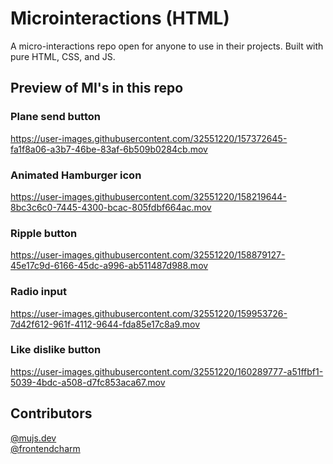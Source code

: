 # Microinteractions (HTML)
A micro-interactions repo open for anyone to use in their projects. Built with pure HTML, CSS, and JS. 

## Preview of MI's in this repo
### Plane send button
https://user-images.githubusercontent.com/32551220/157372645-fa1f8a06-a3b7-46be-83af-6b509b0284cb.mov

### Animated Hamburger icon
https://user-images.githubusercontent.com/32551220/158219644-8bc3c6c0-7445-4300-bcac-805fdbf664ac.mov

### Ripple button
https://user-images.githubusercontent.com/32551220/158879127-45e17c9d-6166-45dc-a996-ab511487d988.mov

### Radio input
https://user-images.githubusercontent.com/32551220/159953726-7d42f612-961f-4112-9644-fda85e17c8a9.mov

### Like dislike button
https://user-images.githubusercontent.com/32551220/160289777-a51ffbf1-5039-4bdc-a508-d7fc853aca67.mov

## Contributors
[@mujs.dev](https://www.instagram.com/mujs.dev/)
<br/>
[@frontendcharm](https://www.instagram.com/frontendcharm/)
